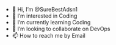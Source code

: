 - 👋 Hi, I’m @SureBestAdsn1
- 👀 I’m interested in Coding
- 🌱 I’m currently learning Coding
- 💞️ I’m looking to collaborate on DevOps
- 📫 How to reach me by Email

<!---
SureBestAdsn1/SureBestAdsn1 is a ✨ special ✨ repository because its `README.md` (this file) appears on your GitHub profile.
You can click the Preview link to take a look at your changes.
--->
